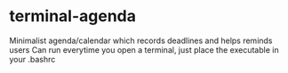 # terminal-agenda
Minimalist agenda/calendar which records deadlines and helps reminds users
Can run everytime you open a terminal, just place the executable in your .bashrc
